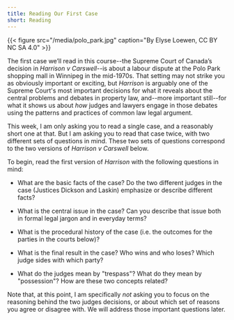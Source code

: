 ```yaml
---
title: Reading Our First Case
short: Reading
---
```



{{< figure src="/media/polo_park.jpg" caption="By Elyse Loewen, CC BY NC SA 4.0" >}}

The first case we’ll read in this course--the Supreme Court of Canada’s decision in *Harrison v Carswell*--is about a labour dispute at the Polo Park shopping mall in Winnipeg in the mid-1970s. That setting may not strike you as obviously important or exciting, but *Harrison* is arguably one of the Supreme Court's most important decisions for what it reveals about the central problems and debates in property law, and--more important still--for what it shows us about *how* judges and lawyers engage in those debates using the patterns and practices of common law legal argument.

This week, I am only asking you to read a single case, and a reasonably short one at that. But I am asking you to read that case twice, with two different sets of questions in mind. These two sets of questions correspond to the two versions of *Harrison v Carswell* below. 

To begin, read the first version of *Harrison* with the following questions in mind:

- What are the basic facts of the case? Do the two different judges in the case (Justices Dickson and Laskin) emphasize or describe different facts? 

- What is the central issue in the case? Can you describe that issue both in formal legal jargon and in everyday terms?

- What is the procedural history of the case (i.e. the outcomes for the parties in the courts below)?

- What is the final result in the case? Who wins and who loses? Which judge sides with which party? 

- What do the judges mean by "trespass"? What do they mean by "possession"? How are these two concepts related?

Note that, at this point, I am specifically *not* asking you to focus on the reasoning behind the two judges decisions, or about which set of reasons you agree or disagree with. We will address those important questions later. 

<!--

While fairly mundane on its facts, *Harrison v Carswell* is a compelling case because the issues and arguments seem so clearly to transcend those facts. The judges engage big questions about law, legal reasoning and legal institutions. At this point, you might be wondering which judge — Dickson or Laskin — has marshalled the "better" set of arguments. Of course, Justice Dickson's reasoning wins out, insofar as the majority of judges on the Court agree with him. But this result is not necessarily a good justification for thinking that Justice Dickson's arguments are objectively *better* or more *persuasive* — either to you as a new law student, to seasoned practicing lawyers, or to some future group of judges on the Supreme Court. 



In spite of everything the judges in *Harrison* seem to disagree about, they actually agree about a great many things. Justices Laskin and Dickson share a tremendous amount in common when it comes to the underlying *structure* and *style* of their arguments. Our first task is to describe this underlying structure. Only once you have come to appreciate what the judges share in common can you begin to grapple with the consequences of their different points of view.

-->
